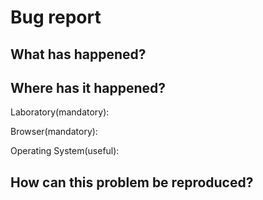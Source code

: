 # Bug report

## What has happened?

## Where has it happened?

Laboratory(mandatory):

Browser(mandatory):

Operating System(useful): 

## How can this problem be reproduced?
 